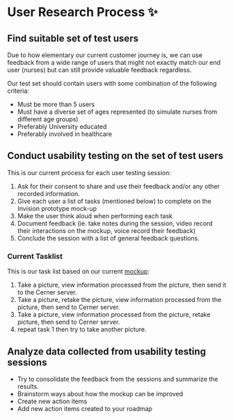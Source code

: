 # User Research Process :sparkles:

## Find suitable set of test users

Due to how elementary our current customer journey is, we can use feedback from a wide range of users that might not exactly match our end user (nurses) but can still provide valuable feedback regardless.

Our test set should contain users with some combination of the following criteria:

- Must be more than 5 users
- Must have a diverse set of ages represented (to simulate nurses from different age groups)
- Preferably University educated
- Preferably involved in healthcare

## Conduct usability testing on the set of test users
This is our current process for each user testing session:

1. Ask for their consent to share and use their feedback and/or any other recorded information.
2. Give each user a list of tasks (mentioned below) to complete on the Invision prototype mock-up
3. Make the user think aloud when performing each task
4. Document feedback (ie. take notes during the session, video record their interactions on the mockup, voice record their feedback)
5. Conclude the session with a list of general feedback questions.

### Current Tasklist
This is our task list based on our current [mockup](https://projects.invisionapp.com/d/main/default/#/console/18668440/388407307/preview):
1. Take a picture, view information processed from the picture, then send it to the Cerner server.
2. Take a picture, retake the picture, view information processed from the picture, then send to Cerner server.
4. Take a picture, view information processed from the picture, retake picture, then send to Cerner server.
4. repeat task 1 then try to take another picture.

## Analyze data collected from usability testing sessions
- Try to consolidate the feedback from the sessions and summarize the results.
- Brainstorm ways about how the mockup can be improved
- Create new action items
- Add new action items created to your roadmap
